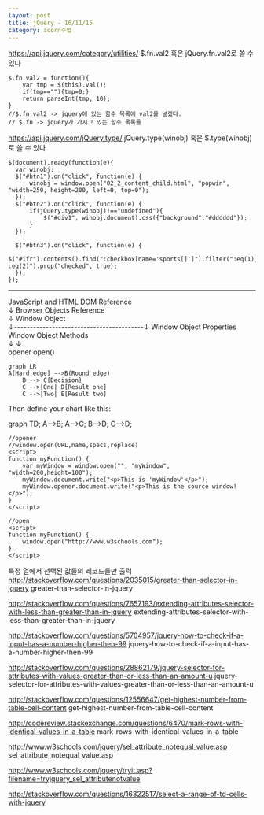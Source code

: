 ```yaml
---
layout: post
title: jQuery - 16/11/15
category: acorn수업
---
```


https://api.jquery.com/category/utilities/
$.fn.val2 혹은 jQuery.fn.val2로 쓸 수 있다

```
$.fn.val2 = function(){  
    var tmp = $(this).val();
    if(tmp==""){tmp=0;}
    return parseInt(tmp, 10);
}
//$.fn.val2 -> jquery에 있는 함수 목록에 val2를 넣겠다. 
// $.fn -> jquery가 가지고 있는 함수 목록들
```

https://api.jquery.com/jQuery.type/
jQuery.type(winobj) 혹은 $.type(winobj)로 쓸 수 있다

```
$(document).ready(function(e){
  var winobj;
  $("#btn1").on("click", function(e) {
      winobj = window.open("02_2_content_child.html", "popwin", "width=250, height=200, left=0, top=0");
  });  
  $("#btn2").on("click", function(e) {
      if(jQuery.type(winobj)!=="undefined"){
          $("#div1", winobj.document).css({"background":"#dddddd"});
      }
  });
  
  $("#btn3").on("click", function(e) {
      $("#ifr").contents().find(":checkbox[name='sports[]']").filter(":eq(1), :eq(2)").prop("checked", true);
  });
});
```

---

JavaScript and HTML DOM Reference  
↓
Browser Objects Reference  
↓
Window Object  
↓-----------------------------------------↓
Window Object Properties                 Window Object Methods  
↓                                                            ↓  
opener                                                   open()  

```mermaid
graph LR
A[Hard edge] -->B(Round edge)
    B --> C{Decision}
    C -->|One| D[Result one]
    C -->|Two| E[Result two]
```
<script src="mermaid.full.min.js"></script>
Then define your chart like this:

<div class="mermaid">
graph TD;
    A-->B;
    A-->C;
    B-->D;
    C-->D;
</div>

```
//opener
//window.open(URL,name,specs,replace)
<script>
function myFunction() {
    var myWindow = window.open("", "myWindow", "width=200,height=100");
    myWindow.document.write("<p>This is 'myWindow'</p>");
    myWindow.opener.document.write("<p>This is the source window!</p>");
}
</script>
```

```
//open
<script>
function myFunction() {
    window.open("http://www.w3schools.com");
}
</script>
```
특정 열에서 선택된 값들의 레코드들만 출력
http://stackoverflow.com/questions/2035015/greater-than-selector-in-jquery
greater-than-selector-in-jquery

http://stackoverflow.com/questions/7657193/extending-attributes-selector-with-less-than-greater-than-in-jquery
extending-attributes-selector-with-less-than-greater-than-in-jquery

http://stackoverflow.com/questions/5704957/jquery-how-to-check-if-a-input-has-a-number-higher-then-99
jquery-how-to-check-if-a-input-has-a-number-higher-then-99

http://stackoverflow.com/questions/28862179/jquery-selector-for-attributes-with-values-greater-than-or-less-than-an-amount-u
jquery-selector-for-attributes-with-values-greater-than-or-less-than-an-amount-u

http://stackoverflow.com/questions/12556647/get-highest-number-from-table-cell-content
get-highest-number-from-table-cell-content

http://codereview.stackexchange.com/questions/6470/mark-rows-with-identical-values-in-a-table
mark-rows-with-identical-values-in-a-table

http://www.w3schools.com/jquery/sel_attribute_notequal_value.asp
sel_attribute_notequal_value.asp

http://www.w3schools.com/jquery/tryit.asp?filename=tryjquery_sel_attributenotvalue

http://stackoverflow.com/questions/16322517/select-a-range-of-td-cells-with-jquery

